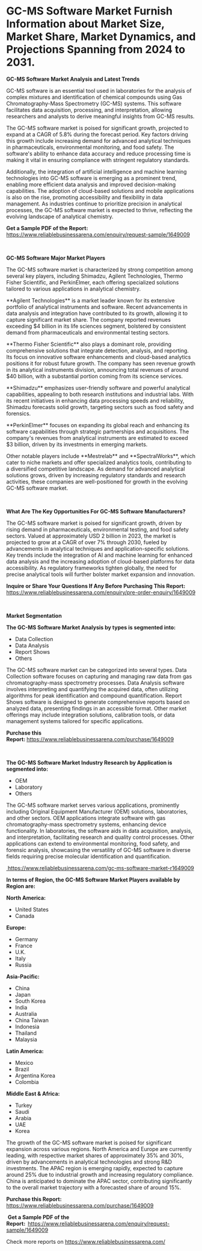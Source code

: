 <p><h1>GC-MS Software Market Furnish Information about Market Size, Market Share, Market Dynamics, and Projections Spanning from 2024 to 2031.</h1></p><p><strong>GC-MS Software Market Analysis and Latest Trends</strong></p>
<p><p>GC-MS software is an essential tool used in laboratories for the analysis of complex mixtures and identification of chemical compounds using Gas Chromatography-Mass Spectrometry (GC-MS) systems. This software facilitates data acquisition, processing, and interpretation, allowing researchers and analysts to derive meaningful insights from GC-MS results. </p><p>The GC-MS software market is poised for significant growth, projected to expand at a CAGR of 5.8% during the forecast period. Key factors driving this growth include increasing demand for advanced analytical techniques in pharmaceuticals, environmental monitoring, and food safety. The software's ability to enhance data accuracy and reduce processing time is making it vital in ensuring compliance with stringent regulatory standards. </p><p>Additionally, the integration of artificial intelligence and machine learning technologies into GC-MS software is emerging as a prominent trend, enabling more efficient data analysis and improved decision-making capabilities. The adoption of cloud-based solutions and mobile applications is also on the rise, promoting accessibility and flexibility in data management. As industries continue to prioritize precision in analytical processes, the GC-MS software market is expected to thrive, reflecting the evolving landscape of analytical chemistry.</p></p>
<p><strong>Get a Sample PDF of the Report:&nbsp;</strong> <a href="https://www.reliablebusinessarena.com/enquiry/request-sample/1649009?utm_campaign=1948&utm_medium=2&utm_source=Github&utm_content=ia&utm_term=29122024&utm_id=gc-ms-software">https://www.reliablebusinessarena.com/enquiry/request-sample/1649009</a></p>
<p>&nbsp;</p>
<p><strong>GC-MS Software Major Market Players</strong></p>
<p><p>The GC-MS software market is characterized by strong competition among several key players, including Shimadzu, Agilent Technologies, Thermo Fisher Scientific, and PerkinElmer, each offering specialized solutions tailored to various applications in analytical chemistry.</p><p>**Agilent Technologies** is a market leader known for its extensive portfolio of analytical instruments and software. Recent advancements in data analysis and integration have contributed to its growth, allowing it to capture significant market share. The company reported revenues exceeding $4 billion in its life sciences segment, bolstered by consistent demand from pharmaceuticals and environmental testing sectors.</p><p>**Thermo Fisher Scientific** also plays a dominant role, providing comprehensive solutions that integrate detection, analysis, and reporting. Its focus on innovative software enhancements and cloud-based analytics positions it for robust future growth. The company has seen revenue growth in its analytical instruments division, announcing total revenues of around $40 billion, with a substantial portion coming from its science services.</p><p>**Shimadzu** emphasizes user-friendly software and powerful analytical capabilities, appealing to both research institutions and industrial labs. With its recent initiatives in enhancing data processing speeds and reliability, Shimadzu forecasts solid growth, targeting sectors such as food safety and forensics.</p><p>**PerkinElmer** focuses on expanding its global reach and enhancing its software capabilities through strategic partnerships and acquisitions. The company's revenues from analytical instruments are estimated to exceed $3 billion, driven by its investments in emerging markets.</p><p>Other notable players include **Mestrelab** and **SpectralWorks**, which cater to niche markets and offer specialized analytics tools, contributing to a diversified competitive landscape. As demand for advanced analytical solutions grows, driven by increasing regulatory standards and research activities, these companies are well-positioned for growth in the evolving GC-MS software market.</p></p>
<p>&nbsp;</p>
<p><strong>What Are The Key Opportunities For GC-MS Software Manufacturers?</strong></p>
<p><p>The GC-MS software market is poised for significant growth, driven by rising demand in pharmaceuticals, environmental testing, and food safety sectors. Valued at approximately USD 2 billion in 2023, the market is projected to grow at a CAGR of over 7% through 2030, fueled by advancements in analytical techniques and application-specific solutions. Key trends include the integration of AI and machine learning for enhanced data analysis and the increasing adoption of cloud-based platforms for data accessibility. As regulatory frameworks tighten globally, the need for precise analytical tools will further bolster market expansion and innovation.</p></p>
<p><strong>Inquire or Share Your Questions If Any Before Purchasing This Report:</strong> <a href="https://www.reliablebusinessarena.com/enquiry/pre-order-enquiry/1649009?utm_campaign=1948&utm_medium=2&utm_source=Github&utm_content=ia&utm_term=29122024&utm_id=gc-ms-software">https://www.reliablebusinessarena.com/enquiry/pre-order-enquiry/1649009</a></p>
<p>&nbsp;</p>
<p><strong>Market Segmentation</strong></p>
<p><strong>The GC-MS Software Market Analysis by types is segmented into:</strong></p>
<p><ul><li>Data Collection</li><li>Data Analysis</li><li>Report Shows</li><li>Others</li></ul></p>
<p><p>The GC-MS software market can be categorized into several types. Data Collection software focuses on capturing and managing raw data from gas chromatography-mass spectrometry processes. Data Analysis software involves interpreting and quantifying the acquired data, often utilizing algorithms for peak identification and compound quantification. Report Shows software is designed to generate comprehensive reports based on analyzed data, presenting findings in an accessible format. Other market offerings may include integration solutions, calibration tools, or data management systems tailored for specific applications.</p></p>
<p><strong>Purchase this Report:&nbsp;</strong><a href="https://www.reliablebusinessarena.com/purchase/1649009?utm_campaign=1948&utm_medium=2&utm_source=Github&utm_content=ia&utm_term=29122024&utm_id=gc-ms-software">https://www.reliablebusinessarena.com/purchase/1649009</a></p>
<p>&nbsp;</p>
<p><strong>The GC-MS Software Market Industry Research by Application is segmented into:</strong></p>
<p><ul><li>OEM</li><li>Laboratory</li><li>Others</li></ul></p>
<p><p>The GC-MS software market serves various applications, prominently including Original Equipment Manufacturer (OEM) solutions, laboratories, and other sectors. OEM applications integrate software with gas chromatography-mass spectrometry systems, enhancing device functionality. In laboratories, the software aids in data acquisition, analysis, and interpretation, facilitating research and quality control processes. Other applications can extend to environmental monitoring, food safety, and forensic analysis, showcasing the versatility of GC-MS software in diverse fields requiring precise molecular identification and quantification.</p></p>
<p><a href="https://www.reliablebusinessarena.com/gc-ms-software-market-r1649009?utm_campaign=1948&utm_medium=2&utm_source=Github&utm_content=ia&utm_term=29122024&utm_id=gc-ms-software">&nbsp;https://www.reliablebusinessarena.com/gc-ms-software-market-r1649009</a></p>
<p><strong>In terms of Region, the GC-MS Software Market Players available by Region are:</strong></p>
<p>
    <p> <strong> North America: </strong>
        <ul>
            <li>United States</li>
            <li>Canada</li>
        </ul>
        </p> 
    <p> <strong> Europe: </strong>
        <ul>
            <li>Germany</li>
            <li>France</li>
            <li>U.K.</li>
            <li>Italy</li>
            <li>Russia</li>
        </ul>
        </p> 
    <p> <strong> Asia-Pacific: </strong>
        <ul>
            <li>China</li>
            <li>Japan</li>
            <li>South Korea</li>
            <li>India</li>
            <li>Australia</li>
            <li>China Taiwan</li>
            <li>Indonesia</li>
            <li>Thailand</li>
            <li>Malaysia</li>
        </ul>
        </p> 
    <p> <strong> Latin America: </strong>
        <ul>
            <li>Mexico</li>
            <li>Brazil</li>
            <li>Argentina Korea</li>
            <li>Colombia</li>
        </ul>
        </p> 
    <p> <strong> Middle East & Africa: </strong>
        <ul>
            <li>Turkey</li>
            <li>Saudi</li>
            <li>Arabia</li>
            <li>UAE</li>
            <li>Korea</li>
        </ul>
    </p>
    </p>
<p><p>The growth of the GC-MS software market is poised for significant expansion across various regions. North America and Europe are currently leading, with respective market shares of approximately 35% and 30%, driven by advancements in analytical technologies and strong R&D investments. The APAC region is emerging rapidly, expected to capture around 25% due to industrial growth and increasing regulatory compliance. China is anticipated to dominate the APAC sector, contributing significantly to the overall market trajectory with a forecasted share of around 15%.</p></p>
<p><strong>Purchase this Report: </strong><a href="https://www.reliablebusinessarena.com/purchase/1649009?utm_campaign=1948&utm_medium=2&utm_source=Github&utm_content=ia&utm_term=29122024&utm_id=gc-ms-software">https://www.reliablebusinessarena.com/purchase/1649009</a></p>
<p>&nbsp;<strong>Get a Sample PDF of the Report:&nbsp;&nbsp;</strong><a href="https://www.reliablebusinessarena.com/enquiry/request-sample/1649009?utm_campaign=1948&utm_medium=2&utm_source=Github&utm_content=ia&utm_term=29122024&utm_id=gc-ms-software">https://www.reliablebusinessarena.com/enquiry/request-sample/1649009</a></p>
<p><strong></strong></p>
<p>Check more reports on <a href="https://www.reliablebusinessarena.com/?utm_campaign=1948&utm_medium=2&utm_source=Github&utm_content=ia&utm_term=29122024&utm_id=gc-ms-software">https://www.reliablebusinessarena.com/</a></p>